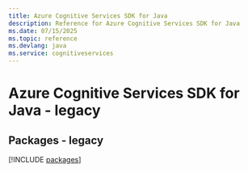 ```yaml
---
title: Azure Cognitive Services SDK for Java
description: Reference for Azure Cognitive Services SDK for Java
ms.date: 07/15/2025
ms.topic: reference
ms.devlang: java
ms.service: cognitiveservices
---
```

# Azure Cognitive Services SDK for Java - legacy
## Packages - legacy
[!INCLUDE [packages](cognitive-services-index.md)]